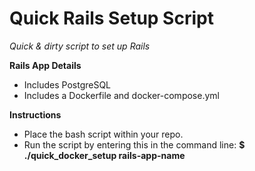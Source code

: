 <h1>Quick Rails Setup Script</h1>

<i>Quick & dirty script to set up Rails</i>

<b>Rails App Details</b>

<ul>
  <li>Includes PostgreSQL</li>
  <li>Includes a Dockerfile and docker-compose.yml</li>
</ul>

<b>Instructions</b>

<ul>
  <li>Place the bash script within your repo.</li>
  <li>Run the script by entering this in the command line: <b>$ ./quick_docker_setup rails-app-name</b></li>
</ul>
